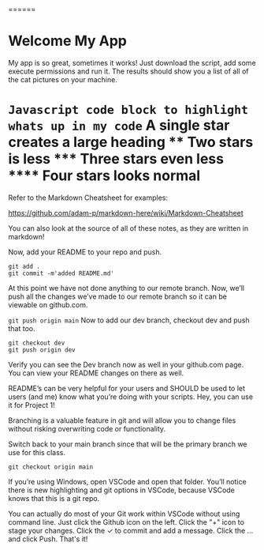 ======

Welcome My App
======

My app is so great, sometimes it works! Just download the script, add some execute permissions and run it. The results should show you a list of all of the cat pictures on your machine.

`Javascript code block to highlight whats up in my code` 
A single star creates a large heading ** Two stars is less *** Three stars even less **** Four stars looks normal
======

Refer to the Markdown Cheatsheet for examples:

https://github.com/adam-p/markdown-here/wiki/Markdown-Cheatsheet

You can also look at the source of all of these notes, as they are written in markdown!

Now, add your README to your repo and push.
```
git add . 
git commit -m'added README.md' 
```
At this point we have not done anything to our remote branch. Now, we’ll push all the changes we’ve made to our remote branch so it can be viewable on github.com.

`git push origin main`
Now to add our dev branch, checkout dev and push that too.
```
git checkout dev 
git push origin dev 
```
Verify you can see the Dev branch now as well in your github.com page. You can view your README changes on there as well.

README’s can be very helpful for your users and SHOULD be used to let users (and me) know what you’re doing with your scripts. Hey, you can use it for Project 1!

Branching is a valuable feature in git and will allow you to change files without risking overwriting code or functionality.

Switch back to your main branch since that will be the primary branch we use for this class.

`git checkout origin main` 

If you’re using Windows, open VSCode and open that folder. You’ll notice there is new highlighting and git options in VSCode, because VSCode knows that this is a git repo.

You can actually do most of your Git work within VSCode without using command line. Just click the Github icon on the left. Click the "+" icon to stage your changes. Click the ✓ to commit and add a message. Click the ... and click Push. That's it!